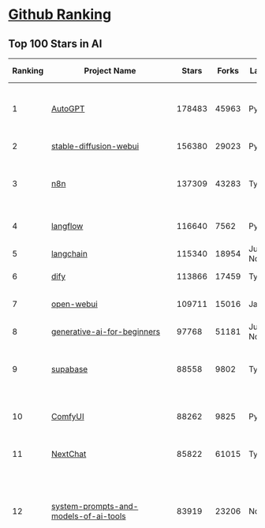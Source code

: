 [Github Ranking](../README.md)
==========

## Top 100 Stars in AI

| Ranking | Project Name | Stars | Forks | Language | Open Issues | Description | Last Commit |
| ------- | ------------ | ----- | ----- | -------- | ----------- | ----------- | ----------- |
| 1 | [AutoGPT](https://github.com/Significant-Gravitas/AutoGPT) | 178483 | 45963 | Python | 165 | AutoGPT is the vision of accessible AI for everyone, to use and to build on. Our mission is to provide the tools, so that you can focus on what matters. | 2025-09-12T23:24:47Z |
| 2 | [stable-diffusion-webui](https://github.com/AUTOMATIC1111/stable-diffusion-webui) | 156380 | 29023 | Python | 2368 | Stable Diffusion web UI | 2025-05-03T06:17:03Z |
| 3 | [n8n](https://github.com/n8n-io/n8n) | 137309 | 43283 | TypeScript | 677 | Fair-code workflow automation platform with native AI capabilities. Combine visual building with custom code, self-host or cloud, 400+ integrations. | 2025-09-12T23:13:45Z |
| 4 | [langflow](https://github.com/langflow-ai/langflow) | 116640 | 7562 | Python | 440 | Langflow is a powerful tool for building and deploying AI-powered agents and workflows. | 2025-09-13T00:23:32Z |
| 5 | [langchain](https://github.com/langchain-ai/langchain) | 115340 | 18954 | Jupyter Notebook | 115 | 🦜🔗 Build context-aware reasoning applications 🦜🔗 | 2025-09-12T20:55:10Z |
| 6 | [dify](https://github.com/langgenius/dify) | 113866 | 17459 | TypeScript | 509 | Production-ready platform for agentic workflow development. | 2025-09-12T17:31:27Z |
| 7 | [open-webui](https://github.com/open-webui/open-webui) | 109711 | 15016 | JavaScript | 215 | User-friendly AI Interface (Supports Ollama, OpenAI API, ...) | 2025-09-12T23:09:28Z |
| 8 | [generative-ai-for-beginners](https://github.com/microsoft/generative-ai-for-beginners) | 97768 | 51181 | Jupyter Notebook | 4 | 21 Lessons, Get Started Building with Generative AI  | 2025-09-08T19:06:02Z |
| 9 | [supabase](https://github.com/supabase/supabase) | 88558 | 9802 | TypeScript | 233 | The Postgres development platform. Supabase gives you a dedicated Postgres database to build your web, mobile, and AI applications. | 2025-09-12T21:57:23Z |
| 10 | [ComfyUI](https://github.com/comfyanonymous/ComfyUI) | 88262 | 9825 | Python | 2661 | The most powerful and modular diffusion model GUI, api and backend with a graph/nodes interface. | 2025-09-13T01:57:07Z |
| 11 | [NextChat](https://github.com/ChatGPTNextWeb/NextChat) | 85822 | 61015 | TypeScript | 663 | ✨ Light and Fast AI Assistant. Support: Web \| iOS \| MacOS \| Android \|  Linux \| Windows | 2025-09-08T10:38:10Z |
| 12 | [system-prompts-and-models-of-ai-tools](https://github.com/x1xhlol/system-prompts-and-models-of-ai-tools) | 83919 | 23206 | None | 47 | FULL v0, Cursor, Manus, Augment Code, Same.dev, Lovable, Devin, Replit Agent, Windsurf Agent, VSCode Agent, Dia Browser, Xcode, Trae AI, Cluely & Orchids.app (And other Open Sourced) System Prompts, Tools & AI Models. | 2025-09-12T21:03:03Z |
| 13 | [funNLP](https://github.com/fighting41love/funNLP) | 75952 | 14993 | Python | 34 | 中英文敏感词、语言检测、中外手机/电话归属地/运营商查询、名字推断性别、手机号抽取、身份证抽取、邮箱抽取、中日文人名库、中文缩写库、拆字词典、词汇情感值、停用词、反动词表、暴恐词表、繁简体转换、英文模拟中文发音、汪峰歌词生成器、职业名称词库、同义词库、反义词库、否定词库、汽车品牌词库、汽车零件词库、连续英文切割、各种中文词向量、公司名字大全、古诗词库、IT词库、财经词库、成语词库、地名词库、历史名人词库、诗词词库、医学词库、饮食词库、法律词库、汽车词库、动物词库、中文聊天语料、中文谣言数据、百度中文问答数据集、句子相似度匹配算法集合、bert资源、文本生成&摘要相关工具、cocoNLP信息抽取工具、国内电话号码正则匹配、清华大学XLORE:中英文跨语言百科知识图谱、清华大学人工智能技术系列报告、自然语言生成、NLU太难了系列、自动对联数据及机器人、用户名黑名单列表、罪名法务名词及分类模型、微信公众号语料、cs224n深度学习自然语言处理课程、中文手写汉字识别、中文自然语言处理 语料/数据集、变量命名神器、分词语料库+代码、任务型对话英文数据集、ASR 语音数据集 + 基于深度学习的中文语音识别系统、笑声检测器、Microsoft多语言数字/单位/如日期时间识别包、中华新华字典数据库及api(包括常用歇后语、成语、词语和汉字)、文档图谱自动生成、SpaCy 中文模型、Common Voice语音识别数据集新版、神经网络关系抽取、基于bert的命名实体识别、关键词(Keyphrase)抽取包pke、基于医疗领域知识图谱的问答系统、基于依存句法与语义角色标注的事件三元组抽取、依存句法分析4万句高质量标注数据、cnocr：用来做中文OCR的Python3包、中文人物关系知识图谱项目、中文nlp竞赛项目及代码汇总、中文字符数据、speech-aligner: 从“人声语音”及其“语言文本”产生音素级别时间对齐标注的工具、AmpliGraph: 知识图谱表示学习(Python)库：知识图谱概念链接预测、Scattertext 文本可视化(python)、语言/知识表示工具：BERT & ERNIE、中文对比英文自然语言处理NLP的区别综述、Synonyms中文近义词工具包、HarvestText领域自适应文本挖掘工具（新词发现-情感分析-实体链接等）、word2word：(Python)方便易用的多语言词-词对集：62种语言/3,564个多语言对、语音识别语料生成工具：从具有音频/字幕的在线视频创建自动语音识别(ASR)语料库、构建医疗实体识别的模型（包含词典和语料标注）、单文档非监督的关键词抽取、Kashgari中使用gpt-2语言模型、开源的金融投资数据提取工具、文本自动摘要库TextTeaser: 仅支持英文、人民日报语料处理工具集、一些关于自然语言的基本模型、基于14W歌曲知识库的问答尝试--功能包括歌词接龙and已知歌词找歌曲以及歌曲歌手歌词三角关系的问答、基于Siamese bilstm模型的相似句子判定模型并提供训练数据集和测试数据集、用Transformer编解码模型实现的根据Hacker News文章标题自动生成评论、用BERT进行序列标记和文本分类的模板代码、LitBank：NLP数据集——支持自然语言处理和计算人文学科任务的100部带标记英文小说语料、百度开源的基准信息抽取系统、虚假新闻数据集、Facebook: LAMA语言模型分析，提供Transformer-XL/BERT/ELMo/GPT预训练语言模型的统一访问接口、CommonsenseQA：面向常识的英文QA挑战、中文知识图谱资料、数据及工具、各大公司内部里大牛分享的技术文档 PDF 或者 PPT、自然语言生成SQL语句（英文）、中文NLP数据增强（EDA）工具、英文NLP数据增强工具 、基于医药知识图谱的智能问答系统、京东商品知识图谱、基于mongodb存储的军事领域知识图谱问答项目、基于远监督的中文关系抽取、语音情感分析、中文ULMFiT-情感分析-文本分类-语料及模型、一个拍照做题程序、世界各国大规模人名库、一个利用有趣中文语料库 qingyun 训练出来的中文聊天机器人、中文聊天机器人seqGAN、省市区镇行政区划数据带拼音标注、教育行业新闻语料库包含自动文摘功能、开放了对话机器人-知识图谱-语义理解-自然语言处理工具及数据、中文知识图谱：基于百度百科中文页面-抽取三元组信息-构建中文知识图谱、masr: 中文语音识别-提供预训练模型-高识别率、Python音频数据增广库、中文全词覆盖BERT及两份阅读理解数据、ConvLab：开源多域端到端对话系统平台、中文自然语言处理数据集、基于最新版本rasa搭建的对话系统、基于TensorFlow和BERT的管道式实体及关系抽取、一个小型的证券知识图谱/知识库、复盘所有NLP比赛的TOP方案、OpenCLaP：多领域开源中文预训练语言模型仓库、UER：基于不同语料+编码器+目标任务的中文预训练模型仓库、中文自然语言处理向量合集、基于金融-司法领域(兼有闲聊性质)的聊天机器人、g2pC：基于上下文的汉语读音自动标记模块、Zincbase 知识图谱构建工具包、诗歌质量评价/细粒度情感诗歌语料库、快速转化「中文数字」和「阿拉伯数字」、百度知道问答语料库、基于知识图谱的问答系统、jieba_fast 加速版的jieba、正则表达式教程、中文阅读理解数据集、基于BERT等最新语言模型的抽取式摘要提取、Python利用深度学习进行文本摘要的综合指南、知识图谱深度学习相关资料整理、维基大规模平行文本语料、StanfordNLP 0.2.0：纯Python版自然语言处理包、NeuralNLP-NeuralClassifier：腾讯开源深度学习文本分类工具、端到端的封闭域对话系统、中文命名实体识别：NeuroNER vs. BertNER、新闻事件线索抽取、2019年百度的三元组抽取比赛：“科学空间队”源码、基于依存句法的开放域文本知识三元组抽取和知识库构建、中文的GPT2训练代码、ML-NLP - 机器学习(Machine Learning)NLP面试中常考到的知识点和代码实现、nlp4han:中文自然语言处理工具集(断句/分词/词性标注/组块/句法分析/语义分析/NER/N元语法/HMM/代词消解/情感分析/拼写检查、XLM：Facebook的跨语言预训练语言模型、用基于BERT的微调和特征提取方法来进行知识图谱百度百科人物词条属性抽取、中文自然语言处理相关的开放任务-数据集-当前最佳结果、CoupletAI - 基于CNN+Bi-LSTM+Attention 的自动对对联系统、抽象知识图谱、MiningZhiDaoQACorpus - 580万百度知道问答数据挖掘项目、brat rapid annotation tool: 序列标注工具、大规模中文知识图谱数据：1.4亿实体、数据增强在机器翻译及其他nlp任务中的应用及效果、allennlp阅读理解:支持多种数据和模型、PDF表格数据提取工具 、 Graphbrain：AI开源软件库和科研工具，目的是促进自动意义提取和文本理解以及知识的探索和推断、简历自动筛选系统、基于命名实体识别的简历自动摘要、中文语言理解测评基准，包括代表性的数据集&基准模型&语料库&排行榜、树洞 OCR 文字识别 、从包含表格的扫描图片中识别表格和文字、语声迁移、Python口语自然语言处理工具集(英文)、 similarity：相似度计算工具包，java编写、海量中文预训练ALBERT模型 、Transformers 2.0 、基于大规模音频数据集Audioset的音频增强 、Poplar：网页版自然语言标注工具、图片文字去除，可用于漫画翻译 、186种语言的数字叫法库、Amazon发布基于知识的人-人开放领域对话数据集 、中文文本纠错模块代码、繁简体转换 、 Python实现的多种文本可读性评价指标、类似于人名/地名/组织机构名的命名体识别数据集 、东南大学《知识图谱》研究生课程(资料)、. 英文拼写检查库 、 wwsearch是企业微信后台自研的全文检索引擎、CHAMELEON：深度学习新闻推荐系统元架构 、 8篇论文梳理BERT相关模型进展与反思、DocSearch：免费文档搜索引擎、 LIDA：轻量交互式对话标注工具 、aili - the fastest in-memory index in the East 东半球最快并发索引 、知识图谱车音工作项目、自然语言生成资源大全 、中日韩分词库mecab的Python接口库、中文文本摘要/关键词提取、汉字字符特征提取器 (featurizer)，提取汉字的特征（发音特征、字形特征）用做深度学习的特征、中文生成任务基准测评 、中文缩写数据集、中文任务基准测评 - 代表性的数据集-基准(预训练)模型-语料库-baseline-工具包-排行榜、PySS3：面向可解释AI的SS3文本分类器机器可视化工具 、中文NLP数据集列表、COPE - 格律诗编辑程序、doccano：基于网页的开源协同多语言文本标注工具 、PreNLP：自然语言预处理库、简单的简历解析器，用来从简历中提取关键信息、用于中文闲聊的GPT2模型：GPT2-chitchat、基于检索聊天机器人多轮响应选择相关资源列表(Leaderboards、Datasets、Papers)、(Colab)抽象文本摘要实现集锦(教程 、词语拼音数据、高效模糊搜索工具、NLP数据增广资源集、微软对话机器人框架 、 GitHub Typo Corpus：大规模GitHub多语言拼写错误/语法错误数据集、TextCluster：短文本聚类预处理模块 Short text cluster、面向语音识别的中文文本规范化、BLINK：最先进的实体链接库、BertPunc：基于BERT的最先进标点修复模型、Tokenizer：快速、可定制的文本词条化库、中文语言理解测评基准，包括代表性的数据集、基准(预训练)模型、语料库、排行榜、spaCy 医学文本挖掘与信息提取 、 NLP任务示例项目代码集、 python拼写检查库、chatbot-list - 行业内关于智能客服、聊天机器人的应用和架构、算法分享和介绍、语音质量评价指标(MOSNet, BSSEval, STOI, PESQ, SRMR)、 用138GB语料训练的法文RoBERTa预训练语言模型 、BERT-NER-Pytorch：三种不同模式的BERT中文NER实验、无道词典 - 有道词典的命令行版本，支持英汉互查和在线查询、2019年NLP亮点回顾、 Chinese medical dialogue data 中文医疗对话数据集 、最好的汉字数字(中文数字)-阿拉伯数字转换工具、 基于百科知识库的中文词语多词义/义项获取与特定句子词语语义消歧、awesome-nlp-sentiment-analysis - 情感分析、情绪原因识别、评价对象和评价词抽取、LineFlow：面向所有深度学习框架的NLP数据高效加载器、中文医学NLP公开资源整理 、MedQuAD：(英文)医学问答数据集、将自然语言数字串解析转换为整数和浮点数、Transfer Learning in Natural Language Processing (NLP) 、面向语音识别的中文/英文发音辞典、Tokenizers：注重性能与多功能性的最先进分词器、CLUENER 细粒度命名实体识别 Fine Grained Named Entity Recognition、 基于BERT的中文命名实体识别、中文谣言数据库、NLP数据集/基准任务大列表、nlp相关的一些论文及代码, 包括主题模型、词向量(Word Embedding)、命名实体识别(NER)、文本分类(Text Classificatin)、文本生成(Text Generation)、文本相似性(Text Similarity)计算等，涉及到各种与nlp相关的算法，基于keras和tensorflow 、Python文本挖掘/NLP实战示例、 Blackstone：面向非结构化法律文本的spaCy pipeline和NLP模型通过同义词替换实现文本“变脸” 、中文 预训练 ELECTREA 模型: 基于对抗学习 pretrain Chinese Model 、albert-chinese-ner - 用预训练语言模型ALBERT做中文NER 、基于GPT2的特定主题文本生成/文本增广、开源预训练语言模型合集、多语言句向量包、编码、标记和实现：一种可控高效的文本生成方法、 英文脏话大列表 、attnvis：GPT2、BERT等transformer语言模型注意力交互可视化、CoVoST：Facebook发布的多语种语音-文本翻译语料库，包括11种语言(法语、德语、荷兰语、俄语、西班牙语、意大利语、土耳其语、波斯语、瑞典语、蒙古语和中文)的语音、文字转录及英文译文、Jiagu自然语言处理工具 - 以BiLSTM等模型为基础，提供知识图谱关系抽取 中文分词 词性标注 命名实体识别 情感分析 新词发现 关键词 文本摘要 文本聚类等功能、用unet实现对文档表格的自动检测，表格重建、NLP事件提取文献资源列表 、 金融领域自然语言处理研究资源大列表、CLUEDatasetSearch - 中英文NLP数据集：搜索所有中文NLP数据集，附常用英文NLP数据集 、medical_NER - 中文医学知识图谱命名实体识别 、(哈佛)讲因果推理的免费书、知识图谱相关学习资料/数据集/工具资源大列表、Forte：灵活强大的自然语言处理pipeline工具集 、Python字符串相似性算法库、PyLaia：面向手写文档分析的深度学习工具包、TextFooler：针对文本分类/推理的对抗文本生成模块、Haystack：灵活、强大的可扩展问答(QA)框架、中文关键短语抽取工具 | 2024-05-10T07:38:24Z |
| 14 | [netdata](https://github.com/netdata/netdata) | 75856 | 6149 | C | 171 | The fastest path to AI-powered full stack observability, even for lean teams. | 2025-09-12T11:23:50Z |
| 15 | [gemini-cli](https://github.com/google-gemini/gemini-cli) | 74940 | 7917 | TypeScript | 1636 | An open-source AI agent that brings the power of Gemini directly into your terminal. | 2025-09-13T02:20:52Z |
| 16 | [Deep-Live-Cam](https://github.com/hacksider/Deep-Live-Cam) | 73098 | 10589 | Python | 73 | real time face swap and one-click video deepfake with only a single image | 2025-08-29T06:44:46Z |
| 17 | [LLMs-from-scratch](https://github.com/rasbt/LLMs-from-scratch) | 69972 | 9950 | Jupyter Notebook | 3 | Implement a ChatGPT-like LLM in PyTorch from scratch, step by step | 2025-09-13T01:21:38Z |
| 18 | [awesome-mcp-servers](https://github.com/punkpeye/awesome-mcp-servers) | 69834 | 5716 | None | 37 | A collection of MCP servers. | 2025-09-08T01:35:01Z |
| 19 | [browser-use](https://github.com/browser-use/browser-use) | 69761 | 8133 | Python | 96 | 🌐 Make websites accessible for AI agents. Automate tasks online with ease. | 2025-09-13T03:30:00Z |
| 20 | [awesome-llm-apps](https://github.com/Shubhamsaboo/awesome-llm-apps) | 67765 | 8485 | Python | 4 | Collection of awesome LLM apps with AI Agents and RAG using OpenAI, Anthropic, Gemini and opensource models. | 2025-09-07T07:39:23Z |
| 21 | [lobe-chat](https://github.com/lobehub/lobe-chat) | 65482 | 13568 | TypeScript | 916 | 🤯 Lobe Chat - an open-source, modern design AI chat framework. Supports multiple AI providers (OpenAI / Claude 4 / Gemini / DeepSeek / Ollama / Qwen), Knowledge Base (file upload / RAG ), one click install MCP Marketplace and Artifacts / Thinking. One-click FREE deployment of your private AI Agent application. | 2025-09-13T03:20:52Z |
| 22 | [AppFlowy](https://github.com/AppFlowy-IO/AppFlowy) | 65396 | 4545 | Dart | 955 | Bring projects, wikis, and teams together with AI. AppFlowy is the AI collaborative workspace where you achieve more without losing control of your data. The leading open source Notion alternative. | 2025-09-12T08:21:33Z |
| 23 | [ragflow](https://github.com/infiniflow/ragflow) | 64148 | 6677 | TypeScript | 2805 | RAGFlow is a leading open-source Retrieval-Augmented Generation (RAG) engine that fuses cutting-edge RAG with Agent capabilities to create a superior context layer for LLMs | 2025-09-12T13:10:44Z |
| 24 | [MetaGPT](https://github.com/FoundationAgents/MetaGPT) | 58377 | 7043 | Python | 11 | 🌟 The Multi-Agent Framework: First AI Software Company, Towards Natural Language Programming | 2025-06-30T11:45:55Z |
| 25 | [LLaMA-Factory](https://github.com/hiyouga/LLaMA-Factory) | 58059 | 7131 | Python | 634 | Unified Efficient Fine-Tuning of 100+ LLMs & VLMs (ACL 2024) | 2025-09-03T09:22:55Z |
| 26 | [firecrawl](https://github.com/firecrawl/firecrawl) | 56864 | 4732 | TypeScript | 142 | The Web Data API for AI - Turn entire websites into LLM-ready markdown or structured data 🔥 | 2025-09-13T01:50:43Z |
| 27 | [gpt-engineer](https://github.com/AntonOsika/gpt-engineer) | 54855 | 7292 | Python | 31 | CLI platform to experiment with codegen. Precursor to: https://lovable.dev | 2025-05-14T10:15:10Z |
| 28 | [ChatGPT](https://github.com/lencx/ChatGPT) | 54082 | 6151 | Rust | 848 | 🔮 ChatGPT Desktop Application (Mac, Windows and Linux) | 2024-08-29T17:58:11Z |
| 29 | [meilisearch](https://github.com/meilisearch/meilisearch) | 53147 | 2165 | Rust | 210 | A lightning-fast search engine API bringing AI-powered hybrid search to your sites and applications. | 2025-09-11T15:04:35Z |
| 30 | [crawl4ai](https://github.com/unclecode/crawl4ai) | 52596 | 5238 | Python | 161 | 🚀🤖 Crawl4AI: Open-source LLM Friendly Web Crawler & Scraper. Don't be shy, join here: https://discord.gg/jP8KfhDhyN | 2025-09-12T03:10:46Z |
| 31 | [OpenBB](https://github.com/OpenBB-finance/OpenBB) | 52193 | 4957 | Python | 36 | Financial data platform for analysts, quants and AI agents. | 2025-09-10T07:00:10Z |
| 32 | [autogen](https://github.com/microsoft/autogen) | 49725 | 7609 | Python | 408 | A programming framework for agentic AI 🤖 PyPi: autogen-agentchat Discord: https://aka.ms/autogen-discord Office Hour: https://aka.ms/autogen-officehour | 2025-08-31T18:49:05Z |
| 33 | [anything-llm](https://github.com/Mintplex-Labs/anything-llm) | 48942 | 5063 | JavaScript | 267 | The all-in-one Desktop & Docker AI application with built-in RAG, AI agents, No-code agent builder, MCP compatibility,  and more. | 2025-09-10T12:10:03Z |
| 34 | [unsloth](https://github.com/unslothai/unsloth) | 45410 | 3688 | Python | 746 | Fine-tuning & Reinforcement Learning for LLMs. 🦥 Train OpenAI gpt-oss, Qwen3, Llama 4, DeepSeek-R1, Gemma 3, TTS 2x faster with 70% less VRAM. | 2025-09-13T01:55:49Z |
| 35 | [dbeaver](https://github.com/dbeaver/dbeaver) | 45357 | 3838 | Java | 3057 | Free universal database tool and SQL client | 2025-09-13T00:32:53Z |
| 36 | [text-generation-webui](https://github.com/oobabooga/text-generation-webui) | 44946 | 5776 | Python | 2581 | The definitive Web UI for local AI, with powerful features and easy setup. | 2025-09-03T23:50:25Z |
| 37 | [JeecgBoot](https://github.com/jeecgboot/JeecgBoot) | 43845 | 15549 | Java | 51 | 🔥AI低代码平台，助力企业快速实现低代码开发和构建AI应用！前后端分离架构 SpringBoot3，SpringCloud、Mybatis，Ant Design&Vue3、TS+vite！强大代码生成器实现前后端一键生成，无需手写代码! 引领AI低代码开发模式：AI生成→在线编码→代码生成→手工合并，解决Java项目80%重复工作，提升效率，节省成本，兼顾灵活性~ | 2025-09-12T11:37:09Z |
| 38 | [Flowise](https://github.com/FlowiseAI/Flowise) | 43567 | 22252 | TypeScript | 592 | Build AI Agents, Visually | 2025-09-12T23:15:51Z |
| 39 | [ClickHouse](https://github.com/ClickHouse/ClickHouse) | 42848 | 7651 | C++ | 4560 | ClickHouse® is a real-time analytics database management system | 2025-09-13T02:31:10Z |
| 40 | [airflow](https://github.com/apache/airflow) | 42327 | 15577 | Python | 1302 | Apache Airflow - A platform to programmatically author, schedule, and monitor workflows | 2025-09-13T02:47:21Z |
| 41 | [GitHubDaily](https://github.com/GitHubDaily/GitHubDaily) | 41949 | 4255 | None | 419 | 坚持分享 GitHub 上高质量、有趣实用的开源技术教程、开发者工具、编程网站、技术资讯。A list cool, interesting projects of GitHub. | 2025-03-20T08:54:47Z |
| 42 | [kong](https://github.com/Kong/kong) | 41752 | 4979 | Lua | 67 | 🦍 The Cloud-Native API Gateway and AI Gateway. | 2025-09-08T02:42:59Z |
| 43 | [ailearning](https://github.com/apachecn/ailearning) | 41410 | 11587 | Python | 3 | AiLearning：数据分析+机器学习实战+线性代数+PyTorch+NLTK+TF2 | 2024-11-12T16:21:55Z |
| 44 | [ColossalAI](https://github.com/hpcaitech/ColossalAI) | 41150 | 4533 | Python | 430 | Making large AI models cheaper, faster and more accessible | 2025-09-03T07:14:34Z |
| 45 | [AI-For-Beginners](https://github.com/microsoft/AI-For-Beginners) | 40125 | 7857 | Jupyter Notebook | 21 | 12 Weeks, 24 Lessons, AI for All! | 2025-09-09T20:42:34Z |
| 46 | [ai-hedge-fund](https://github.com/virattt/ai-hedge-fund) | 40006 | 7074 | Python | 23 | An AI Hedge Fund Team | 2025-09-12T19:43:08Z |
| 47 | [MoneyPrinterTurbo](https://github.com/harry0703/MoneyPrinterTurbo) | 39849 | 5779 | Python | 183 | 利用AI大模型，一键生成高清短视频 Generate short videos with one click using AI LLM. | 2025-06-11T06:34:54Z |
| 48 | [llm-app](https://github.com/pathwaycom/llm-app) | 39794 | 1074 | Jupyter Notebook | 4 | Ready-to-run cloud templates for RAG, AI pipelines, and enterprise search with live data. 🐳Docker-friendly.⚡Always in sync with Sharepoint, Google Drive, S3, Kafka, PostgreSQL, real-time data APIs, and more. | 2025-07-30T12:13:39Z |
| 49 | [mem0](https://github.com/mem0ai/mem0) | 39745 | 4173 | Python | 338 | Universal memory layer for AI Agents; Announcing OpenMemory MCP - local and secure memory management. | 2025-09-12T11:59:34Z |
| 50 | [upscayl](https://github.com/upscayl/upscayl) | 39676 | 1848 | TypeScript | 54 | 🆙 Upscayl - #1 Free and Open Source AI Image Upscaler for Linux, MacOS and Windows. | 2025-09-08T13:13:37Z |
| 51 | [chatgpt-on-wechat](https://github.com/zhayujie/chatgpt-on-wechat) | 39013 | 9430 | Python | 304 | 基于大模型搭建的聊天机器人，同时支持 微信公众号、企业微信应用、飞书、钉钉 等接入，可选择ChatGPT/Claude/DeepSeek/文心一言/讯飞星火/通义千问/ Gemini/GLM-4/Kimi/LinkAI，能处理文本、语音和图片，访问操作系统和互联网，支持基于自有知识库进行定制企业智能客服。 | 2025-08-08T02:47:49Z |
| 52 | [ray](https://github.com/ray-project/ray) | 38906 | 6788 | Python | 2735 | Ray is an AI compute engine. Ray consists of a core distributed runtime and a set of AI Libraries for accelerating ML workloads. | 2025-09-13T03:14:33Z |
| 53 | [docling](https://github.com/docling-project/docling) | 38484 | 2669 | Python | 553 | Get your documents ready for gen AI | 2025-09-11T16:11:21Z |
| 54 | [quivr](https://github.com/QuivrHQ/quivr) | 38418 | 3676 | Python | 2 | Opiniated RAG for integrating GenAI in your apps 🧠   Focus on your product rather than the RAG. Easy integration in existing products with customisation!  Any LLM: GPT4, Groq, Llama. Any Vectorstore: PGVector, Faiss. Any Files. Anyway you want.  | 2025-07-09T12:55:23Z |
| 55 | [photoprism](https://github.com/photoprism/photoprism) | 38321 | 2143 | Go | 427 | AI-Powered Photos App for the Decentralized Web 🌈💎✨ | 2025-09-13T00:09:26Z |
| 56 | [ai-agents-for-beginners](https://github.com/microsoft/ai-agents-for-beginners) | 38120 | 12260 | Jupyter Notebook | 7 | 12 Lessons to Get Started Building AI Agents | 2025-09-09T21:16:25Z |
| 57 | [crewAI](https://github.com/crewAIInc/crewAI) | 38042 | 5029 | Python | 54 | Framework for orchestrating role-playing, autonomous AI agents. By fostering collaborative intelligence, CrewAI empowers agents to work together seamlessly, tackling complex tasks. | 2025-09-13T03:27:46Z |
| 58 | [Open-Assistant](https://github.com/LAION-AI/Open-Assistant) | 37466 | 3295 | Python | 227 | OpenAssistant is a chat-based assistant that understands tasks, can interact with third-party systems, and retrieve information dynamically to do so. | 2024-08-17T01:55:35Z |
| 59 | [aider](https://github.com/Aider-AI/aider) | 37394 | 3487 | Python | 1023 | aider is AI pair programming in your terminal | 2025-09-05T14:09:23Z |
| 60 | [chatbox](https://github.com/chatboxai/chatbox) | 36557 | 3524 | TypeScript | 847 | User-friendly Desktop Client App for AI Models/LLMs (GPT, Claude, Gemini, Ollama...) | 2025-08-20T08:29:12Z |
| 61 | [ToolJet](https://github.com/ToolJet/ToolJet) | 36448 | 4742 | JavaScript | 629 | ToolJet is the open-source foundation of ToolJet AI - the AI-native platform for building internal tools, dashboard, business applications, workflows and AI agents 🚀 | 2025-09-12T17:38:00Z |
| 62 | [google-research](https://github.com/google-research/google-research) | 36356 | 8184 | Jupyter Notebook | 1066 | Google Research | 2025-09-08T14:53:58Z |
| 63 | [mindsdb](https://github.com/mindsdb/mindsdb) | 35674 | 5755 | Python | 47 | AI Analytics Engine that can answer questions over large scale data. - The only MCP Server you'll ever need | 2025-09-12T17:05:08Z |
| 64 | [cursor-free-vip](https://github.com/yeongpin/cursor-free-vip) | 35364 | 4344 | Python | 576 | [Support 0.49.x]（Reset Cursor AI MachineID & Bypass Higher Token Limit） Cursor Ai ，自动重置机器ID ， 免费升级使用Pro功能: You've reached your trial request limit. / Too many free trial accounts used on this machine. Please upgrade to pro. We have this limit in place to prevent abuse. Please let us know if you believe this is a mistake. | 2025-08-30T16:12:44Z |
| 65 | [LocalAI](https://github.com/mudler/LocalAI) | 35197 | 2761 | Go | 346 | :robot: The free, Open Source alternative to OpenAI, Claude and others. Self-hosted and local-first. Drop-in replacement for OpenAI,  running on consumer-grade hardware. No GPU required. Runs gguf, transformers, diffusers and many more models architectures. Features: Generate Text, Audio, Video, Images, Voice Cloning, Distributed, P2P inference | 2025-09-12T21:10:40Z |
| 66 | [AgentGPT](https://github.com/reworkd/AgentGPT) | 34910 | 9469 | TypeScript | 130 | 🤖 Assemble, configure, and deploy autonomous AI Agents in your browser. | 2025-04-29T01:19:32Z |
| 67 | [gold-miner](https://github.com/xitu/gold-miner) | 34258 | 5043 | None | 11 | 🥇掘金翻译计划，可能是世界最大最好的英译中技术社区，最懂读者和译者的翻译平台： | 2024-04-17T09:44:37Z |
| 68 | [Folo](https://github.com/RSSNext/Folo) | 33875 | 1608 | TypeScript | 243 | 🧡 Follow everything in one place | 2025-09-12T16:28:27Z |
| 69 | [awesome-cursorrules](https://github.com/PatrickJS/awesome-cursorrules) | 33739 | 2845 | MDX | 35 | 📄  Configuration files that enhance Cursor AI editor experience with custom rules and behaviors | 2025-09-09T19:53:44Z |
| 70 | [Fabric](https://github.com/danielmiessler/Fabric) | 33419 | 3419 | JavaScript | 38 | Fabric is an open-source framework for augmenting humans using AI. It provides a modular system for solving specific problems using a crowdsourced set of AI prompts that can be used anywhere. | 2025-09-11T20:04:26Z |
| 71 | [gpt-pilot](https://github.com/Pythagora-io/gpt-pilot) | 33348 | 3413 | Python | 236 | The first real AI developer | 2025-09-11T13:41:50Z |
| 72 | [agno](https://github.com/agno-agi/agno) | 33319 | 4236 | Python | 127 | High-performance runtime for multi-agent systems. Build, run and manage secure multi-agent systems in your cloud. | 2025-09-12T21:24:17Z |
| 73 | [ruoyi-vue-pro](https://github.com/YunaiV/ruoyi-vue-pro) | 33189 | 7151 | Java | 8 | 🔥 官方推荐 🔥 RuoYi-Vue 全新 Pro 版本，优化重构所有功能。基于 Spring Boot + MyBatis Plus + Vue & Element 实现的后台管理系统 + 微信小程序，支持 RBAC 动态权限、数据权限、SaaS 多租户、Flowable 工作流、三方登录、支付、短信、商城、CRM、ERP、AI 大模型等功能。你的 ⭐️ Star ⭐️，是作者生发的动力！ | 2025-08-31T11:51:42Z |
| 74 | [spaCy](https://github.com/explosion/spaCy) | 32466 | 4580 | Python | 170 | 💫 Industrial-strength Natural Language Processing (NLP) in Python | 2025-05-28T15:28:05Z |
| 75 | [chatbot-ui](https://github.com/mckaywrigley/chatbot-ui) | 32273 | 9312 | TypeScript | 176 | AI chat for any model. | 2024-08-03T00:38:07Z |
| 76 | [tabby](https://github.com/TabbyML/tabby) | 32076 | 1580 | Rust | 212 | Self-hosted AI coding assistant | 2025-08-26T20:03:41Z |
| 77 | [nacos](https://github.com/alibaba/nacos) | 32035 | 13141 | Java | 251 | an easy-to-use dynamic service discovery, configuration and service management platform for building AI cloud native applications. | 2025-09-12T08:36:13Z |
| 78 | [fairseq](https://github.com/facebookresearch/fairseq) | 31786 | 6603 | Python | 1192 | Facebook AI Research Sequence-to-Sequence Toolkit written in Python. | 2025-09-09T17:55:23Z |
| 79 | [netron](https://github.com/lutzroeder/netron) | 31372 | 2992 | JavaScript | 21 | Visualizer for neural network, deep learning and machine learning models | 2025-09-12T18:29:49Z |
| 80 | [cursor](https://github.com/cursor/cursor) | 31275 | 2043 | None | 2079 | The AI Code Editor | 2024-10-13T19:23:26Z |
| 81 | [khoj](https://github.com/khoj-ai/khoj) | 30940 | 1787 | Python | 76 | Your AI second brain. Self-hostable. Get answers from the web or your docs. Build custom agents, schedule automations, do deep research. Turn any online or local LLM into your personal, autonomous AI (gpt, claude, gemini, llama, qwen, mistral). Get started - free. | 2025-08-31T20:22:25Z |
| 82 | [exo](https://github.com/exo-explore/exo) | 30853 | 2025 | Python | 364 | Run your own AI cluster at home with everyday devices 📱💻 🖥️⌚ | 2025-03-21T22:23:32Z |
| 83 | [qlib](https://github.com/microsoft/qlib) | 30385 | 4705 | Python | 260 | Qlib is an AI-oriented Quant investment platform that aims to use AI tech to empower Quant Research, from exploring ideas to implementing productions. Qlib supports diverse ML modeling paradigms, including supervised learning, market dynamics modeling, and RL, and is now equipped with https://github.com/microsoft/RD-Agent to automate R&D process. | 2025-09-11T12:07:39Z |
| 84 | [AI-Expert-Roadmap](https://github.com/AMAI-GmbH/AI-Expert-Roadmap) | 30258 | 2539 | JavaScript | 12 | Roadmap to becoming an Artificial Intelligence Expert in 2022 | 2025-09-12T14:59:30Z |
| 85 | [roop](https://github.com/s0md3v/roop) | 30203 | 6855 | Python | 0 | one-click face swap | 2024-08-19T12:57:17Z |
| 86 | [pytorch-lightning](https://github.com/Lightning-AI/pytorch-lightning) | 30117 | 3566 | Python | 849 | Pretrain, finetune ANY AI model of ANY size on multiple GPUs, TPUs with zero code changes. | 2025-09-12T21:11:50Z |
| 87 | [context7](https://github.com/upstash/context7) | 29973 | 1498 | JavaScript | 77 | Context7 MCP Server -- Up-to-date code documentation for LLMs and AI code editors | 2025-09-11T22:01:28Z |
| 88 | [LibreChat](https://github.com/danny-avila/LibreChat) | 29950 | 5660 | TypeScript | 173 | Enhanced ChatGPT Clone: Features Agents, DeepSeek, Anthropic, AWS, OpenAI, Responses API, Azure, Groq, o1, GPT-5, Mistral, OpenRouter, Vertex AI, Gemini, Artifacts, AI model switching, message search, Code Interpreter, langchain, DALL-E-3, OpenAPI Actions, Functions, Secure Multi-User Auth, Presets, open-source for self-hosting. Active project. | 2025-09-13T01:37:08Z |
| 89 | [Mr.-Ranedeer-AI-Tutor](https://github.com/JushBJJ/Mr.-Ranedeer-AI-Tutor) | 29648 | 3386 | None | 13 | A GPT-4 AI Tutor Prompt for customizable personalized learning experiences. | 2025-06-14T06:58:48Z |
| 90 | [continue](https://github.com/continuedev/continue) | 28892 | 3478 | TypeScript | 687 | ⏩ Ship faster with Continuous AI. Build and run custom agents across your IDE, terminal, and CI | 2025-09-13T03:21:30Z |
| 91 | [Jobs_Applier_AI_Agent_AIHawk](https://github.com/feder-cr/Jobs_Applier_AI_Agent_AIHawk) | 28802 | 4372 | Python | 11 | AIHawk aims to easy job hunt process by automating the job application process. Utilizing artificial intelligence, it enables users to apply for multiple jobs in a tailored way. | 2025-05-28T13:24:12Z |
| 92 | [so-vits-svc](https://github.com/svc-develop-team/so-vits-svc) | 27612 | 5045 | Python | 21 | SoftVC VITS Singing Voice Conversion | 2023-11-11T13:11:31Z |
| 93 | [PDFMathTranslate](https://github.com/Byaidu/PDFMathTranslate) | 27303 | 2402 | Python | 109 | PDF scientific paper translation with preserved formats - 基于 AI 完整保留排版的 PDF 文档全文双语翻译，支持 Google/DeepL/Ollama/OpenAI 等服务，提供 CLI/GUI/MCP/Docker/Zotero | 2025-09-08T13:27:31Z |
| 94 | [Genesis](https://github.com/Genesis-Embodied-AI/Genesis) | 27222 | 2490 | Python | 119 | A generative world for general-purpose robotics & embodied AI learning. | 2025-09-11T21:58:17Z |
| 95 | [500-AI-Machine-learning-Deep-learning-Computer-vision-NLP-Projects-with-code](https://github.com/ashishpatel26/500-AI-Machine-learning-Deep-learning-Computer-vision-NLP-Projects-with-code) | 27196 | 6186 | None | 43 | 500 AI Machine learning Deep learning Computer vision NLP Projects with code | 2025-08-01T11:54:09Z |
| 96 | [nx](https://github.com/nrwl/nx) | 26982 | 2592 | TypeScript | 610 | Get to green PRs in half the time. Nx optimizes your builds, scales your CI, and fixes failed PRs. Built for developers and AI agents. | 2025-09-12T22:20:59Z |
| 97 | [generative-models](https://github.com/Stability-AI/generative-models) | 26380 | 2948 | Python | 272 | Generative Models by Stability AI | 2025-05-20T14:53:33Z |
| 98 | [semantic-kernel](https://github.com/microsoft/semantic-kernel) | 26126 | 4205 | C# | 503 | Integrate cutting-edge LLM technology quickly and easily into your apps | 2025-09-12T07:33:53Z |
| 99 | [qdrant](https://github.com/qdrant/qdrant) | 25897 | 1810 | Rust | 351 | Qdrant - High-performance, massive-scale Vector Database and Vector Search Engine for the next generation of AI. Also available in the cloud https://cloud.qdrant.io/ | 2025-09-12T16:40:11Z |
| 100 | [frigate](https://github.com/blakeblackshear/frigate) | 25897 | 2385 | TypeScript | 105 | NVR with realtime local object detection for IP cameras | 2025-09-12T15:58:53Z |

